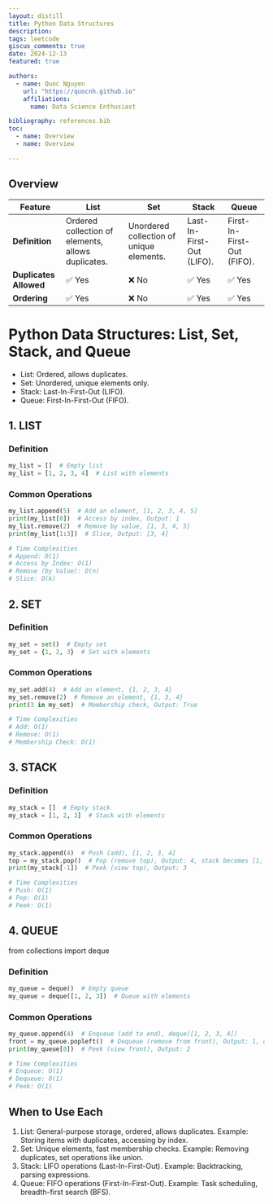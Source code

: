 ```yaml
---
layout: distill
title: Python Data Structures
description:
tags: leetcode
giscus_comments: true
date: 2024-12-13
featured: true

authors:
  - name: Quoc Nguyen
    url: "https://quocnh.github.io"
    affiliations:
      name: Data Science Enthusiast

bibliography: references.bib
toc:
  - name: Overview
  - name: Overview

---
```


## Overview

| Feature               | **List**                    | **Set**                     | **Stack**                   | **Queue**                   |
|-----------------------|----------------------------|-----------------------------|-----------------------------|-----------------------------|
| **Definition**         | Ordered collection of elements, allows duplicates. | Unordered collection of unique elements. | Last-In-First-Out (LIFO).   | First-In-First-Out (FIFO). |
| **Duplicates Allowed** | ✅ Yes                    | ❌ No                      | ✅ Yes                     | ✅ Yes                     |
| **Ordering**           | ✅ Yes                    | ❌ No                      | ✅ Yes                     | ✅ Yes                     |

# Python Data Structures: List, Set, Stack, and Queue

- List: Ordered, allows duplicates.
- Set: Unordered, unique elements only.
- Stack: Last-In-First-Out (LIFO).
- Queue: First-In-First-Out (FIFO).



## 1. LIST
### Definition
```python
my_list = []  # Empty list
my_list = [1, 2, 3, 4]  # List with elements
```
### Common Operations
```python
my_list.append(5)  # Add an element, [1, 2, 3, 4, 5]
print(my_list[0])  # Access by index, Output: 1
my_list.remove(2)  # Remove by value, [1, 3, 4, 5]
print(my_list[1:3])  # Slice, Output: [3, 4]

# Time Complexities
# Append: O(1)
# Access by Index: O(1)
# Remove (by Value): O(n)
# Slice: O(k)
```
## 2. SET
### Definition
```python
my_set = set()  # Empty set
my_set = {1, 2, 3}  # Set with elements
```
### Common Operations
```python
my_set.add(4)  # Add an element, {1, 2, 3, 4}
my_set.remove(2)  # Remove an element, {1, 3, 4}
print(3 in my_set)  # Membership check, Output: True

# Time Complexities
# Add: O(1)
# Remove: O(1)
# Membership Check: O(1)
```
## 3. STACK
### Definition
```python
my_stack = []  # Empty stack
my_stack = [1, 2, 3]  # Stack with elements
```
### Common Operations
```python
my_stack.append(4)  # Push (add), [1, 2, 3, 4]
top = my_stack.pop()  # Pop (remove top), Output: 4, stack becomes [1, 2, 3]
print(my_stack[-1])  # Peek (view top), Output: 3

# Time Complexities
# Push: O(1)
# Pop: O(1)
# Peek: O(1)
```

## 4. QUEUE
from collections import deque

### Definition
```python
my_queue = deque()  # Empty queue
my_queue = deque([1, 2, 3])  # Queue with elements
```
### Common Operations
```python
my_queue.append(4)  # Enqueue (add to end), deque([1, 2, 3, 4])
front = my_queue.popleft()  # Dequeue (remove from front), Output: 1, queue becomes deque([2, 3, 4])
print(my_queue[0])  # Peek (view front), Output: 2

# Time Complexities
# Enqueue: O(1)
# Dequeue: O(1)
# Peek: O(1)
```


## When to Use Each
 1. List: General-purpose storage, ordered, allows duplicates.
    Example: Storing items with duplicates, accessing by index.
 2. Set: Unique elements, fast membership checks.
    Example: Removing duplicates, set operations like union.
 3. Stack: LIFO operations (Last-In-First-Out).
    Example: Backtracking, parsing expressions.
 4. Queue: FIFO operations (First-In-First-Out).
    Example: Task scheduling, breadth-first search (BFS).
